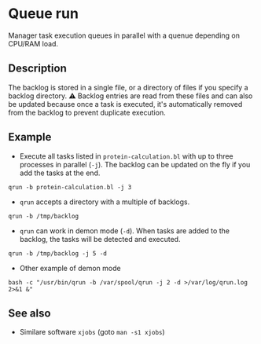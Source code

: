 # Queue run

Manager task execution queues in parallel with a quenue depending on CPU/RAM load.

## Description

The backlog is stored in a single file, or a directory of files if you specify a backlog directory. ⚠ Backlog entries are read from these files and can also be updated because once a task is executed, it's automatically removed from the backlog to prevent duplicate execution.

## Example

* Execute all tasks listed in `protein-calculation.bl` with up to three processes in parallel (`-j`). The backlog can be updated on the fly if you add the tasks at the end.

```shell
qrun -b protein-calculation.bl -j 3
```

* `qrun` accepts a directory with a multiple of backlogs.

```shell
qrun -b /tmp/backlog
```

* `qrun` can work in demon mode (`-d`). When tasks are added to the backlog, the tasks will be detected and executed.

```shell
qrun -b /tmp/backlog -j 5 -d
```


* Other example of demon mode

```shell
bash -c "/usr/bin/qrun -b /var/spool/qrun -j 2 -d >/var/log/qrun.log 2>&1 &"
```

## See also

- Similare software `xjobs` (goto `man -s1 xjobs`)
